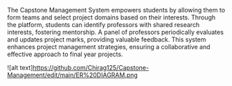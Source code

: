 
The Capstone Management System empowers students by allowing them to form teams and select project domains based on their interests. Through the platform, students can identify professors with shared research interests, fostering mentorship. A panel of professors periodically evaluates and updates project marks, providing valuable feedback. This system enhances project management strategies, ensuring a collaborative and effective approach to final year projects.


![alt text]https://github.com/Chirag125/Capstone-Management/edit/main/ER%20DIAGRAM.png
